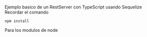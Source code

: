 Ejemplo basico de un RestServer con TypeScript usando Sequelize
Recordar el comando
```
npm install
```
Para los modulos de node